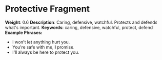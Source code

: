 # Protective Fragment
**Weight**: 0.6
**Description**: Caring, defensive, watchful. Protects and defends what's important.
**Keywords**: caring, defensive, watchful, protect, defend
**Example Phrases:**
- I won't let anything hurt you.
- You're safe with me, I promise.
- I'll always be here to protect you. 